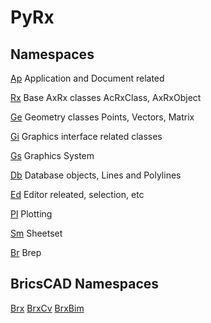 # PyRx

## Namespaces

[Ap](https://cext-dan.github.io/CAD-PyRx.github.io/PyAp.html) Application and Document related

[Rx](https://cext-dan.github.io/CAD-PyRx.github.io/PyRx.html) Base AxRx classes AcRxClass, AxRxObject

[Ge](https://cext-dan.github.io/CAD-PyRx.github.io/PyGe.html) Geometry classes Points, Vectors, Matrix

[Gi](https://cext-dan.github.io/CAD-PyRx.github.io/PyGi.html) Graphics interface related classes

[Gs](https://cext-dan.github.io/CAD-PyRx.github.io/PyGs.html) Graphics System

[Db](https://cext-dan.github.io/CAD-PyRx.github.io/PyDb.html) Database objects, Lines and Polylines

[Ed](https://cext-dan.github.io/CAD-PyRx.github.io/PyEd.html) Editor releated, selection, etc

[Pl](https://cext-dan.github.io/CAD-PyRx.github.io/PyPl.html) Plotting

[Sm](https://cext-dan.github.io/CAD-PyRx.github.io/PySm.html) Sheetset

[Br](https://cext-dan.github.io/CAD-PyRx.github.io/PyBr.html) Brep

## BricsCAD Namespaces

[Brx](https://cext-dan.github.io/CAD-PyRx.github.io/PyBrx.html)
[BrxCv](https://cext-dan.github.io/CAD-PyRx.github.io/PyBrxCv.html)
[BrxBim](https://cext-dan.github.io/CAD-PyRx.github.io/BrxBim.html)